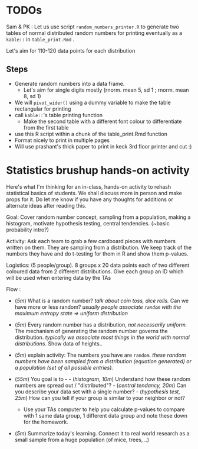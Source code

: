 # TODOs

Sam & PK : Let us use script `random_numbers_printer.R` to generate two tables of normal distributed random numbers for printing eventually as a `kable::` in `table_print.Rmd` .

Let's aim for 110-120 data points for each distribution

## Steps

-   Generate random numbers into a data frame.
    -   Let's aim for single digits mostly (rnorm. mean 5, sd 1 ; rnorm. mean 8, sd 1)
-   We will `pivot_wider()` using a dummy variable to make the table rectangular for printing
-   call `kable::`'s table printing function
    -   Make the second table with a different font colour to differentiate from the first table
-   use this R script within a chunk of the table_print.Rmd function
-   Format nicely to print in multiple pages
-   Will use prashant's thick paper to print in keck 3rd floor printer and cut :)

# Statistics brushup hands-on activity

Here's what I'm thinking for an in-class, hands-on activity to rehash statistical basics of students. We shall discuss more in person and make props for it. Do let me know if you have any thoughts for additions or alternate ideas after reading this.

Goal: Cover random number concept, sampling from a population, making a histogram, motivate hypothesis testing, central tendencies. (\~basic probability intro?)

Activity: Ask each team to grab a few cardboard pieces with numbers written on them. They are sampling from a distribution. We keep track of the numbers they have and do t-testing for them in R and show them p-values.

Logistics: (5 people/group). 8 groups x 20 data points each of two different coloured data from 2 different distributions. Give each group an ID which will be used when entering data by the TAs

Flow :

-   (*5m*) What is a random number? *talk about coin toss, dice rolls.* Can we have more or less random? *usually people associate `random` with the maximum entropy state =\> uniform distribution*

-   (*5m*) Every random number has a distribution, *not necessarily uniform.* The mechanism of generating the random number governs the distribution. *typically we associate most things in the world with normal distributions*. Show data of heights..

-   (*5m*) explain activity: The numbers you have are `random`. *these random numbers have been sampled from a distribution (equation generated) or a population (set of all possible entries).*

-   (*55m*) You goal is to - - (*histogram, 10m*) Understand how these random numbers are spread out / "distributed"? - (*central tendancy, 20m*) Can you describe your data set with a single number? - (*hypothesis test, 25m*) How can you tell if your group is similar to your neighbor or not?

    -   Use your TAs computer to help you calculate p-values to compare with 1 same data group, 1 different data group and note these down for the homework.

-   (*5m*) Summarize today's learning. Connect it to real world research as a small sample from a huge population (of mice, trees, ..)

